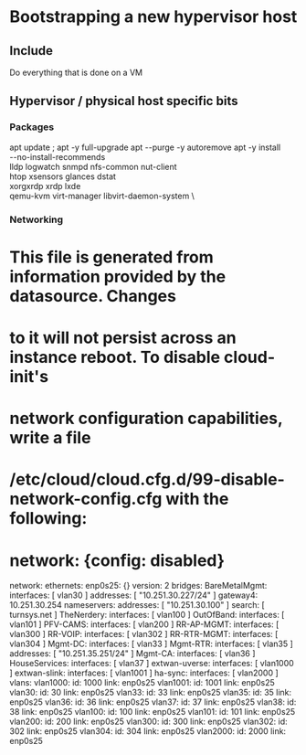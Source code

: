 # Bootstrapping a new hypervisor host


## Include
Do everything that is done on a VM

## Hypervisor / physical host specific bits



### Packages
apt update ; apt -y full-upgrade 
apt --purge -y autoremove
apt -y install \
	--no-install-recommends \
	lldp logwatch snmpd nfs-common nut-client \
	htop xsensors glances dstat \
	xorgxrdp xrdp lxde \
	qemu-kvm virt-manager libvirt-daemon-system \

### Networking

# This file is generated from information provided by the datasource.  Changes
# to it will not persist across an instance reboot.  To disable cloud-init's
# network configuration capabilities, write a file
# /etc/cloud/cloud.cfg.d/99-disable-network-config.cfg with the following:
# network: {config: disabled}
network:
    ethernets:
        enp0s25: {}
    version: 2
    bridges: 
        BareMetalMgmt:
           interfaces:  [ vlan30 ]
           addresses: [ "10.251.30.227/24" ]
           gateway4: 10.251.30.254
           nameservers:
               addresses: [ "10.251.30.100" ]
               search: [ turnsys.net ]
        TheNerdery:
           interfaces:  [ vlan100 ]
        OutOfBand:
           interfaces:  [ vlan101 ]
        PFV-CAMS:
           interfaces:  [ vlan200 ]
        RR-AP-MGMT:
           interfaces:  [ vlan300 ]
        RR-VOIP:
           interfaces:  [ vlan302 ]
        RR-RTR-MGMT:
           interfaces:  [ vlan304 ]
        Mgmt-DC:
           interfaces:  [ vlan33 ]
        Mgmt-RTR:
           interfaces:  [ vlan35 ]
           addresses: [ "10.251.35.251/24" ]
        Mgmt-CA:
           interfaces:  [ vlan36 ]
        HouseServices:
           interfaces:  [ vlan37 ]
        extwan-uverse:
           interfaces:  [ vlan1000 ]
        extwan-slink:
           interfaces:  [ vlan1001 ]
        ha-sync:
           interfaces:  [ vlan2000 ]
    vlans:
      vlan1000:
        id: 1000
        link: enp0s25
      vlan1001:
        id: 1001
        link: enp0s25
      vlan30:
        id: 30
        link: enp0s25
      vlan33:
        id: 33
        link: enp0s25
      vlan35:
        id: 35
        link: enp0s25
      vlan36:
        id: 36
        link: enp0s25
      vlan37:
        id: 37
        link: enp0s25
      vlan38:
        id: 38
        link: enp0s25
      vlan100:
        id: 100
        link: enp0s25
      vlan101:
        id: 101
        link: enp0s25
      vlan200:
        id: 200
        link: enp0s25
      vlan300:
        id: 300
        link: enp0s25
      vlan302:
        id: 302
        link: enp0s25
      vlan304:
        id: 304
        link: enp0s25
      vlan2000:
        id: 2000
        link: enp0s25
